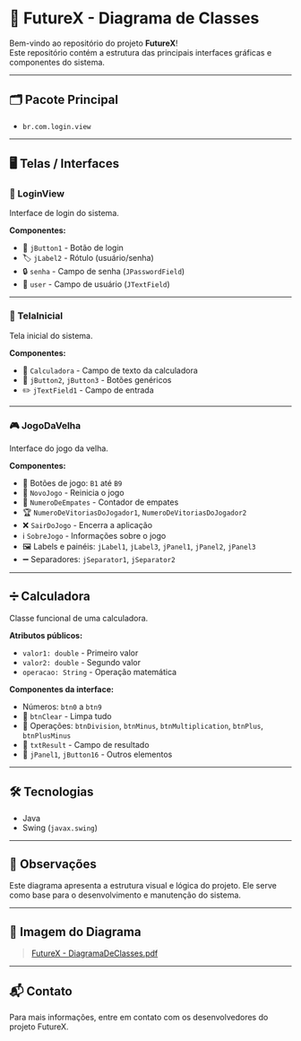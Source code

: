 # 🚀 FutureX - Diagrama de Classes

Bem-vindo ao repositório do projeto **FutureX**!  
Este repositório contém a estrutura das principais interfaces gráficas e componentes do sistema.

---

## 🗂️ Pacote Principal
- `br.com.login.view`

---

## 🖥️ Telas / Interfaces

### 🔐 LoginView
Interface de login do sistema.

**Componentes:**
- 🔘 `jButton1` - Botão de login
- 🏷️ `jLabel2` - Rótulo (usuário/senha)
- 🔒 `senha` - Campo de senha (`JPasswordField`)
- 👤 `user` - Campo de usuário (`JTextField`)

---

### 🏁 TelaInicial
Tela inicial do sistema.

**Componentes:**
- 🧮 `Calculadora` - Campo de texto da calculadora
- 🔘 `jButton2`, `jButton3` - Botões genéricos
- ✏️ `jTextField1` - Campo de entrada

---

### 🎮 JogoDaVelha
Interface do jogo da velha.

**Componentes:**
- 🔲 Botões de jogo: `B1` até `B9`
- 🔁 `NovoJogo` - Reinicia o jogo
- 🧮 `NumeroDeEmpates` - Contador de empates
- 🏆 `NumeroDeVitoriasDoJogador1`, `NumeroDeVitoriasDoJogador2`
- ❌ `SairDoJogo` - Encerra a aplicação
- ℹ️ `SobreJogo` - Informações sobre o jogo
- 🖼️ Labels e painéis: `jLabel1`, `jLabel3`, `jPanel1`, `jPanel2`, `jPanel3`
- ➖ Separadores: `jSeparator1`, `jSeparator2`

---

## ➗ Calculadora
Classe funcional de uma calculadora.

**Atributos públicos:**
- `valor1: double` - Primeiro valor
- `valor2: double` - Segundo valor
- `operacao: String` - Operação matemática

**Componentes da interface:**
- Números: `btn0` a `btn9`
- 🧹 `btnClear` - Limpa tudo
- 🔢 Operações: `btnDivision`, `btnMinus`, `btnMultiplication`, `btnPlus`, `btnPlusMinus`
- 🧮 `txtResult` - Campo de resultado
- 🧱 `jPanel1`, `jButton16` - Outros elementos

---

## 🛠️ Tecnologias
- Java
- Swing (`javax.swing`)

---

## 📌 Observações
Este diagrama apresenta a estrutura visual e lógica do projeto. Ele serve como base para o desenvolvimento e manutenção do sistema.

---

## 📸 Imagem do Diagrama
> [FutureX - DiagramaDeClasses.pdf](https://github.com/user-attachments/files/20997567/FutureX.-.DiagramaDeClasses.pdf)

---

## 📬 Contato
Para mais informações, entre em contato com os desenvolvedores do projeto FutureX.


